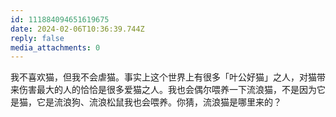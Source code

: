 ```yaml
---
id: 111884094651619675
date: 2024-02-06T10:36:39.744Z
reply: false
media_attachments: 0
---
```


我不喜欢猫，但我不会虐猫。事实上这个世界上有很多「叶公好猫」之人，对猫带来伤害最大的人的恰恰是很多爱猫之人。我也会偶尔喂养一下流浪猫，不是因为它是猫，它是流浪狗、流浪松鼠我也会喂养。你猜，流浪猫是哪里来的？

